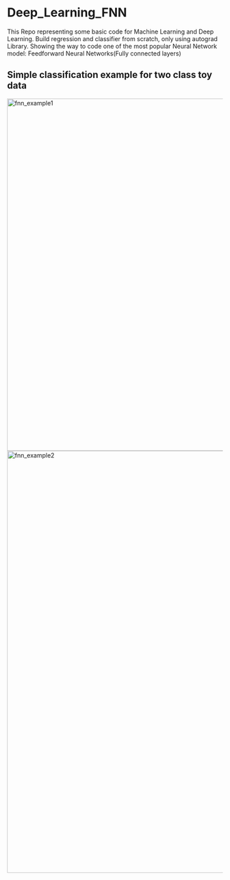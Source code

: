 # Deep_Learning_FNN
This Repo representing some basic code for Machine Learning and Deep Learning. Build regression and classifier from scratch, only using autograd Library. Showing the way to code one of the most popular Neural Network model: Feedforward Neural Networks(Fully connected layers)

## Simple classification example for two class toy data 

<img width="823" alt="fnn_example1" src="https://user-images.githubusercontent.com/36088488/39732700-82ad8d04-5234-11e8-8e0c-a50de7a0079a.png">

<img width="986" alt="fnn_example2" src="https://user-images.githubusercontent.com/36088488/39732611-06e382dc-5234-11e8-95b6-04e061f40857.png">

